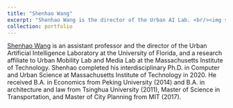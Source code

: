 ```yaml
---
title: "Shenhao Wang"
excerpt: "Shenhao Wang is the director of the Urban AI Lab. <br/><img src='/images/member-sw.jpeg'>"
collection: portfolio
---
```


[Shenhao Wang](https://dcp.ufl.edu/urp/people_wang_s/) is an assistant professor and the director of the Urban Artificial Intelligence Laboratory at the University of Florida, and a research affiliate to Urban Mobility Lab and Media Lab at the Massachusetts Institute of Technology. Shenhao completed his interdisciplinary Ph.D. in Computer and Urban Science at Massachusetts Institute of Technology in 2020. He received B.A. in Economics from Peking University (2014) and B.A. in architecture and law from Tsinghua University (2011), Master of Science in Transportation, and Master of City Planning from MIT (2017). 
